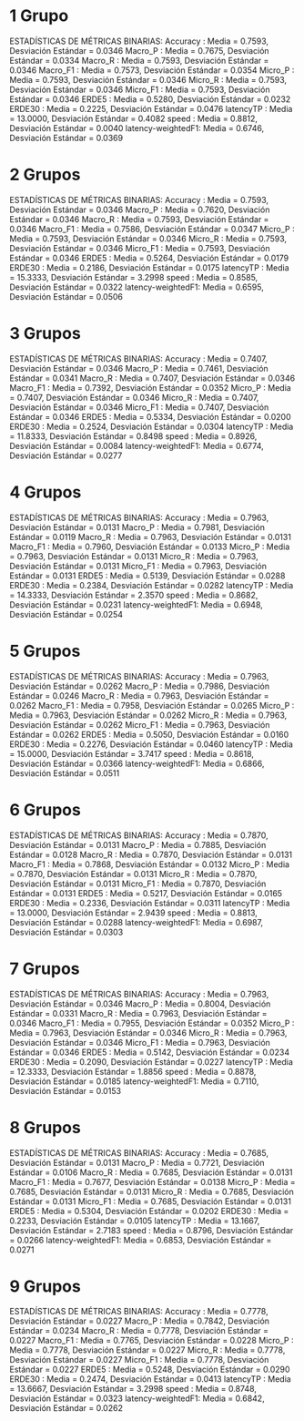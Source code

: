 # 1 Grupo
ESTADÍSTICAS DE MÉTRICAS BINARIAS:
Accuracy       : Media = 0.7593, Desviación Estándar = 0.0346
Macro_P        : Media = 0.7675, Desviación Estándar = 0.0334
Macro_R        : Media = 0.7593, Desviación Estándar = 0.0346
Macro_F1       : Media = 0.7573, Desviación Estándar = 0.0354
Micro_P        : Media = 0.7593, Desviación Estándar = 0.0346
Micro_R        : Media = 0.7593, Desviación Estándar = 0.0346
Micro_F1       : Media = 0.7593, Desviación Estándar = 0.0346
ERDE5          : Media = 0.5280, Desviación Estándar = 0.0232
ERDE30         : Media = 0.2225, Desviación Estándar = 0.0476
latencyTP      : Media = 13.0000, Desviación Estándar = 0.4082
speed          : Media = 0.8812, Desviación Estándar = 0.0040
latency-weightedF1: Media = 0.6746, Desviación Estándar = 0.0369

# 2 Grupos 

ESTADÍSTICAS DE MÉTRICAS BINARIAS:
Accuracy       : Media = 0.7593, Desviación Estándar = 0.0346
Macro_P        : Media = 0.7620, Desviación Estándar = 0.0346
Macro_R        : Media = 0.7593, Desviación Estándar = 0.0346
Macro_F1       : Media = 0.7586, Desviación Estándar = 0.0347
Micro_P        : Media = 0.7593, Desviación Estándar = 0.0346
Micro_R        : Media = 0.7593, Desviación Estándar = 0.0346
Micro_F1       : Media = 0.7593, Desviación Estándar = 0.0346
ERDE5          : Media = 0.5264, Desviación Estándar = 0.0179
ERDE30         : Media = 0.2186, Desviación Estándar = 0.0175
latencyTP      : Media = 15.3333, Desviación Estándar = 3.2998
speed          : Media = 0.8585, Desviación Estándar = 0.0322
latency-weightedF1: Media = 0.6595, Desviación Estándar = 0.0506

# 3 Grupos 

ESTADÍSTICAS DE MÉTRICAS BINARIAS:
Accuracy       : Media = 0.7407, Desviación Estándar = 0.0346
Macro_P        : Media = 0.7461, Desviación Estándar = 0.0341
Macro_R        : Media = 0.7407, Desviación Estándar = 0.0346
Macro_F1       : Media = 0.7392, Desviación Estándar = 0.0352
Micro_P        : Media = 0.7407, Desviación Estándar = 0.0346
Micro_R        : Media = 0.7407, Desviación Estándar = 0.0346
Micro_F1       : Media = 0.7407, Desviación Estándar = 0.0346
ERDE5          : Media = 0.5334, Desviación Estándar = 0.0200
ERDE30         : Media = 0.2524, Desviación Estándar = 0.0304
latencyTP      : Media = 11.8333, Desviación Estándar = 0.8498
speed          : Media = 0.8926, Desviación Estándar = 0.0084
latency-weightedF1: Media = 0.6774, Desviación Estándar = 0.0277

# 4 Grupos 

ESTADÍSTICAS DE MÉTRICAS BINARIAS:
Accuracy       : Media = 0.7963, Desviación Estándar = 0.0131
Macro_P        : Media = 0.7981, Desviación Estándar = 0.0119
Macro_R        : Media = 0.7963, Desviación Estándar = 0.0131
Macro_F1       : Media = 0.7960, Desviación Estándar = 0.0133
Micro_P        : Media = 0.7963, Desviación Estándar = 0.0131
Micro_R        : Media = 0.7963, Desviación Estándar = 0.0131
Micro_F1       : Media = 0.7963, Desviación Estándar = 0.0131
ERDE5          : Media = 0.5139, Desviación Estándar = 0.0288
ERDE30         : Media = 0.2384, Desviación Estándar = 0.0282
latencyTP      : Media = 14.3333, Desviación Estándar = 2.3570
speed          : Media = 0.8682, Desviación Estándar = 0.0231
latency-weightedF1: Media = 0.6948, Desviación Estándar = 0.0254
# 5 Grupos

ESTADÍSTICAS DE MÉTRICAS BINARIAS:
Accuracy       : Media = 0.7963, Desviación Estándar = 0.0262
Macro_P        : Media = 0.7986, Desviación Estándar = 0.0246
Macro_R        : Media = 0.7963, Desviación Estándar = 0.0262
Macro_F1       : Media = 0.7958, Desviación Estándar = 0.0265
Micro_P        : Media = 0.7963, Desviación Estándar = 0.0262
Micro_R        : Media = 0.7963, Desviación Estándar = 0.0262
Micro_F1       : Media = 0.7963, Desviación Estándar = 0.0262
ERDE5          : Media = 0.5050, Desviación Estándar = 0.0160
ERDE30         : Media = 0.2276, Desviación Estándar = 0.0460
latencyTP      : Media = 15.0000, Desviación Estándar = 3.7417
speed          : Media = 0.8618, Desviación Estándar = 0.0366
latency-weightedF1: Media = 0.6866, Desviación Estándar = 0.0511

# 6 Grupos

ESTADÍSTICAS DE MÉTRICAS BINARIAS:
Accuracy       : Media = 0.7870, Desviación Estándar = 0.0131
Macro_P        : Media = 0.7885, Desviación Estándar = 0.0128
Macro_R        : Media = 0.7870, Desviación Estándar = 0.0131
Macro_F1       : Media = 0.7868, Desviación Estándar = 0.0132
Micro_P        : Media = 0.7870, Desviación Estándar = 0.0131
Micro_R        : Media = 0.7870, Desviación Estándar = 0.0131
Micro_F1       : Media = 0.7870, Desviación Estándar = 0.0131
ERDE5          : Media = 0.5217, Desviación Estándar = 0.0165
ERDE30         : Media = 0.2336, Desviación Estándar = 0.0311
latencyTP      : Media = 13.0000, Desviación Estándar = 2.9439
speed          : Media = 0.8813, Desviación Estándar = 0.0288
latency-weightedF1: Media = 0.6987, Desviación Estándar = 0.0303


# 7 Grupos

ESTADÍSTICAS DE MÉTRICAS BINARIAS:
Accuracy       : Media = 0.7963, Desviación Estándar = 0.0346
Macro_P        : Media = 0.8004, Desviación Estándar = 0.0331
Macro_R        : Media = 0.7963, Desviación Estándar = 0.0346
Macro_F1       : Media = 0.7955, Desviación Estándar = 0.0352
Micro_P        : Media = 0.7963, Desviación Estándar = 0.0346
Micro_R        : Media = 0.7963, Desviación Estándar = 0.0346
Micro_F1       : Media = 0.7963, Desviación Estándar = 0.0346
ERDE5          : Media = 0.5142, Desviación Estándar = 0.0234
ERDE30         : Media = 0.2090, Desviación Estándar = 0.0227
latencyTP      : Media = 12.3333, Desviación Estándar = 1.8856
speed          : Media = 0.8878, Desviación Estándar = 0.0185
latency-weightedF1: Media = 0.7110, Desviación Estándar = 0.0153

# 8 Grupos
ESTADÍSTICAS DE MÉTRICAS BINARIAS:
Accuracy       : Media = 0.7685, Desviación Estándar = 0.0131
Macro_P        : Media = 0.7721, Desviación Estándar = 0.0106
Macro_R        : Media = 0.7685, Desviación Estándar = 0.0131
Macro_F1       : Media = 0.7677, Desviación Estándar = 0.0138
Micro_P        : Media = 0.7685, Desviación Estándar = 0.0131
Micro_R        : Media = 0.7685, Desviación Estándar = 0.0131
Micro_F1       : Media = 0.7685, Desviación Estándar = 0.0131
ERDE5          : Media = 0.5304, Desviación Estándar = 0.0202
ERDE30         : Media = 0.2233, Desviación Estándar = 0.0105
latencyTP      : Media = 13.1667, Desviación Estándar = 2.7183
speed          : Media = 0.8796, Desviación Estándar = 0.0266
latency-weightedF1: Media = 0.6853, Desviación Estándar = 0.0271

# 9 Grupos

ESTADÍSTICAS DE MÉTRICAS BINARIAS:
Accuracy       : Media = 0.7778, Desviación Estándar = 0.0227
Macro_P        : Media = 0.7842, Desviación Estándar = 0.0234
Macro_R        : Media = 0.7778, Desviación Estándar = 0.0227
Macro_F1       : Media = 0.7765, Desviación Estándar = 0.0228
Micro_P        : Media = 0.7778, Desviación Estándar = 0.0227
Micro_R        : Media = 0.7778, Desviación Estándar = 0.0227
Micro_F1       : Media = 0.7778, Desviación Estándar = 0.0227
ERDE5          : Media = 0.5248, Desviación Estándar = 0.0290
ERDE30         : Media = 0.2474, Desviación Estándar = 0.0413
latencyTP      : Media = 13.6667, Desviación Estándar = 3.2998
speed          : Media = 0.8748, Desviación Estándar = 0.0323
latency-weightedF1: Media = 0.6842, Desviación Estándar = 0.0262